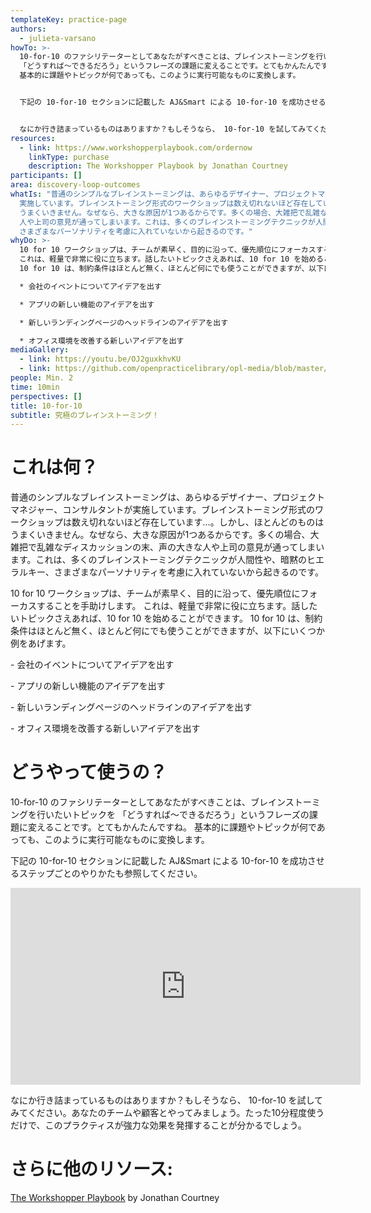 ```yaml
---
templateKey: practice-page
authors:
  - julieta-varsano
howTo: >-
  10-for-10 のファシリテーターとしてあなたがすべきことは、ブレインストーミングを行いたいトピックを
  「どうすれば〜できるだろう」というフレーズの課題に変えることです。とてもかんたんですね。
  基本的に課題やトピックが何であっても、このように実行可能なものに変換します。


  下記の 10-for-10 セクションに記載した AJ&Smart による 10-for-10 を成功させるステップごとのやりかたも参照してください。


  なにか行き詰まっているものはありますか？もしそうなら、 10-for-10 を試してみてください。あなたのチームや顧客とやってみましょう。たった10分程度使うだけで、このプラクティスが強力な効果を発揮することが分かるでしょう。
resources:
  - link: https://www.workshopperplaybook.com/ordernow
    linkType: purchase
    description: The Workshopper Playbook by Jonathan Courtney
participants: []
area: discovery-loop-outcomes
whatIs: "普通のシンプルなブレインストーミングは、あらゆるデザイナー、プロジェクトマネジャー、コンサルタントが
  実施しています。ブレインストーミング形式のワークショップは数え切れないほど存在しています…。しかし、ほとんどのものは
  うまくいきません。なぜなら、大きな原因が1つあるからです。多くの場合、大雑把で乱雑なディスカッションの末、声の大きな
  人や上司の意見が通ってしまいます。これは、多くのブレインストーミングテクニックが人間性や、暗黙のヒエラルキー、
  さまざまなパーソナリティを考慮に入れていないから起きるのです。"
whyDo: >-
  10 for 10 ワークショップは、チームが素早く、目的に沿って、優先順位にフォーカスすることを手助けします。
  これは、軽量で非常に役に立ちます。話したいトピックさえあれば、10 for 10 を始めることができます。
  10 for 10 は、制約条件はほとんど無く、ほとんど何にでも使うことができますが、以下にいくつか例をあげます。

  * 会社のイベントについてアイデアを出す

  * アプリの新しい機能のアイデアを出す

  * 新しいランディングページのヘッドラインのアイデアを出す

  * オフィス環境を改善する新しいアイデアを出す
mediaGallery:
  - link: https://youtu.be/OJ2guxkhvKU
  - link: https://github.com/openpracticelibrary/opl-media/blob/master/images/10for10.png?raw=true
people: Min. 2
time: 10min
perspectives: []
title: 10-for-10
subtitle: 究極のブレインストーミング！
---
```

# これは何？

普通のシンプルなブレインストーミングは、あらゆるデザイナー、プロジェクトマネジャー、コンサルタントが実施しています。ブレインストーミング形式のワークショップは数え切れないほど存在しています…。しかし、ほとんどのものはうまくいきません。なぜなら、大きな原因が1つあるからです。多くの場合、大雑把で乱雑なディスカッションの末、声の大きな人や上司の意見が通ってしまいます。これは、多くのブレインストーミングテクニックが人間性や、暗黙のヒエラルキー、さまざまなパーソナリティを考慮に入れていないから起きるのです。

10 for 10 ワークショップは、チームが素早く、目的に沿って、優先順位にフォーカスすることを手助けします。
これは、軽量で非常に役に立ちます。話したいトピックさえあれば、10 for 10 を始めることができます。
10 for 10 は、制約条件はほとんど無く、ほとんど何にでも使うことができますが、以下にいくつか例をあげます。

\- 会社のイベントについてアイデアを出す

\- アプリの新しい機能のアイデアを出す

\- 新しいランディングページのヘッドラインのアイデアを出す

\- オフィス環境を改善する新しいアイデアを出す

# どうやって使うの？

10-for-10 のファシリテーターとしてあなたがすべきことは、ブレインストーミングを行いたいトピックを
「どうすれば〜できるだろう」というフレーズの課題に変えることです。とてもかんたんですね。
基本的に課題やトピックが何であっても、このように実行可能なものに変換します。


下記の 10-for-10 セクションに記載した AJ&Smart による 10-for-10 を成功させるステップごとのやりかたも参照してください。


<iframe width="560" height="315" src="https://www.youtube.com/embed/OJ2guxkhvKU" frameborder="0" allow="accelerometer; autoplay; encrypted-media; gyroscope; picture-in-picture" allowfullscreen></iframe>

  なにか行き詰まっているものはありますか？もしそうなら、 10-for-10 を試してみてください。あなたのチームや顧客とやってみましょう。たった10分程度使うだけで、このプラクティスが強力な効果を発揮することが分かるでしょう。

# さらに他のリソース:

[The Workshopper Playbook](https://www.workshopperplaybook.com/ordernow) by Jonathan Courtney
